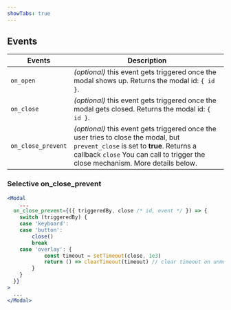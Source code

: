 ```yaml
---
showTabs: true
---
```


## Events

| Events             | Description                                                                                                                                                                                                        |
| ------------------ | ------------------------------------------------------------------------------------------------------------------------------------------------------------------------------------------------------------------ |
| `on_open`          | _(optional)_ this event gets triggered once the modal shows up. Returns the modal id: `{ id }`.                                                                                                                    |
| `on_close`         | _(optional)_ this event gets triggered once the modal gets closed. Returns the modal id: `{ id }`.                                                                                                                 |
| `on_close_prevent` | _(optional)_ this event gets triggered once the user tries to close the modal, but `prevent_close` is set to **true**. Returns a callback `close` You can call to trigger the close mechanism. More details below. |

### Selective on_close_prevent

```jsx
<Modal
	...
  on_close_prevent={({ triggeredBy, close /* id, event */ }) => {
	switch (triggeredBy) {
	case 'keyboard':
	case 'button':
		close()
		break
	case 'overlay': {
			const timeout = setTimeout(close, 1e3)
			return () => clearTimeout(timeout) // clear timeout on unmount
		}
	}
  }}
>
  ...
</Modal>
```

